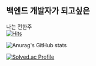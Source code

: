 ## 백엔드 개발자가 되고싶은
나는 전한주  
[![Hits](https://hits.seeyoufarm.com/api/count/incr/badge.svg?url=https%3A%2F%2Fgithub.com%2Fhanjucoding%2F&count_bg=%23FF0000&title_bg=%23000000&icon=java.svg&icon_color=%23FF0000&title=try-catch&edge_flat=false)](https://hits.seeyoufarm.com)

![Anurag's GitHub stats](https://github-readme-stats.vercel.app/api?username=hanjucoding&show_icons=true&theme=dark)


[![Solved.ac Profile](http://mazassumnida.wtf/api/v2/generate_badge?boj=tnytanic)](https://solved.ac/tnytanic/)



